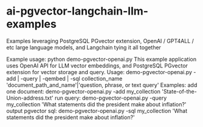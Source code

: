 # ai-pgvector-langchain-llm-examples
Examples leveraging PostgreSQL PGvector extension, OpenAI / GPT4ALL / etc large language models, and Langchain tying it all together

Example usage:
python demo-pgvector-openai.py
This example application uses OpenAI API for LLM vector embeddings, and PostgreSQL PGvector extension for vector storage and query.
Usage:  demo-pgvector-openai.py -add | -query | -qembed | -sql collection_name 'document_path_and_name'|'question, phrase, or text query'
 Examples:
  add one document:         demo-pgvector-openai.py -add my_collection 'State-of-the-Union-address.txt'
  run query:                demo-pgvector-openai.py -query my_collection 'What statements did the president make about inflation?'
  output pgvector sql:      demo-pgvector-openai.py -sql my_collection 'What statements did the president make about inflation?'

